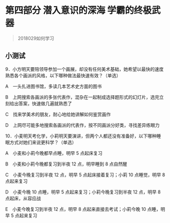 # 第四部分 潜入意识的深海 学霸的终极武器
> 2018029如何学习

## 小测试

9．小方明天要陪领导参加一个画展，却没有任何美术基础，她希望以最快的速度熟悉各个画派的风格，以下哪种做法最快速有效？（单选）

A　一头扎进图书馆，多读几本艺术史方面的图书

B　上网搜索各画派的多张代表作，混杂在一起制成选择题形式的幻灯片，选完立刻给出答案，快速做几遍就熟悉了

C　找来学美术的朋友，耐心地给她讲解如何鉴赏画作

D　上网尽可能多地搜索各画派的代表作，按不同画派分好类，寻找差异练眼力

10．小麦明天考化学，小莉明天要演讲，但两个人都还没有准备好，以下哪种睡眠方式对她们来说更科学？（单选）

A　小麦和小莉今晚都早点睡，明早 5 点起床复习

B　小麦和小莉今晚都复习到半夜 12 点，明早睡到 8 点自然醒

C　小麦今晚复习到半夜 12 点，明早 5 点起床接着复习；小莉 10 点睡觉，明早 8 点起来复习

D　小麦今晚 10 点睡，明早 5 点起来复习；小莉今晚复习到半夜 12 点，明早 8 点起床，从容应战

E　小麦今晚复习到半夜 12 点，明早 8 点起来直接去考试；小莉今晚 10 点睡，明早 5 点起来复习




